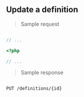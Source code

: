 ## Update a definition

> Sample request

```shell

```

```javascript
// ...
```

```php
<?php

// ...
```

> Sample response

```json

```

`PUT /definitions/{id}`

